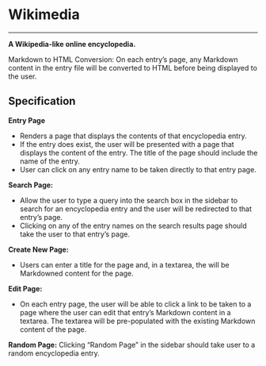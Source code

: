 # Wikimedia
---
**A Wikipedia-like online encyclopedia.**

Markdown to HTML Conversion: On each entry’s page, any Markdown content in the entry file will be converted to HTML before being displayed to the user.

## Specification
**Entry Page**
- Renders a page that displays the contents of that encyclopedia entry.
- If the entry does exist, the user will be presented with a page that displays the content of the entry. The title of the page should include the name of the entry.
- User can click on any entry name to be taken directly to that entry page.

**Search Page:**
- Allow the user to type a query into the search box in the sidebar to search for an encyclopedia entry and the user will be redirected to that entry’s page.
- Clicking on any of the entry names on the search results page should take the user to that entry’s page.

**Create New Page:**
- Users can enter a title for the page and, in a textarea, the will be Markdowned content for the page.

**Edit Page:**
- On each entry page, the user will be able to click a link to be taken to a page where the user can edit that entry’s Markdown content in a textarea.
The textarea will be pre-populated with the existing Markdown content of the page.

**Random Page:** 
Clicking “Random Page” in the sidebar should take user to a random encyclopedia entry.


